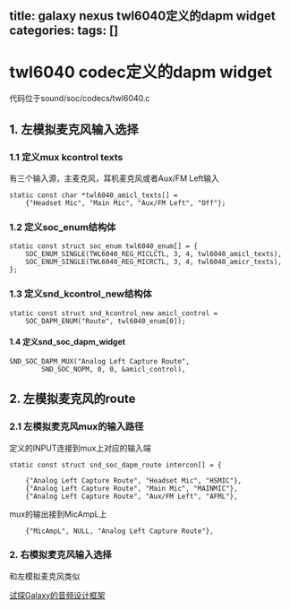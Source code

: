 title: galaxy nexus twl6040定义的dapm widget
categories: 
tags: []
---
# twl6040 codec定义的dapm widget
代码位于sound/soc/codecs/twl6040.c

## 1. 左模拟麦克风输入选择

### 1.1 定义mux kcontrol texts
有三个输入源，主麦克风，耳机麦克风或者Aux/FM Left输入

	static const char *twl6040_amicl_texts[] =
		{"Headset Mic", "Main Mic", "Aux/FM Left", "Off"};

### 1.2 定义soc\_enum结构体

	static const struct soc_enum twl6040_enum[] = {
		SOC_ENUM_SINGLE(TWL6040_REG_MICLCTL, 3, 4, twl6040_amicl_texts),
		SOC_ENUM_SINGLE(TWL6040_REG_MICRCTL, 3, 4, twl6040_amicr_texts),
	};

### 1.3 定义snd\_kcontrol\_new结构体

	static const struct snd_kcontrol_new amicl_control =
		SOC_DAPM_ENUM("Route", twl6040_enum[0]);

#### 1.4 定义snd\_soc\_dapm\_widget

	SND_SOC_DAPM_MUX("Analog Left Capture Route",
			SND_SOC_NOPM, 0, 0, &amicl_control),

## 2. 左模拟麦克风的route

### 2.1 左模拟麦克风mux的输入路径
定义的INPUT连接到mux上对应的输入端

	static const struct snd_soc_dapm_route intercon[] = {

		{"Analog Left Capture Route", "Headset Mic", "HSMIC"},
		{"Analog Left Capture Route", "Main Mic", "MAINMIC"},
		{"Analog Left Capture Route", "Aux/FM Left", "AFML"},

mux的输出接到MicAmpL上

		{"MicAmpL", NULL, "Analog Left Capture Route"},

### 2. 右模拟麦克风输入选择
和左模拟麦克风类似


[试探Galaxy的音频设计框架](http://blog.csdn.net/azloong/article/details/7307506)